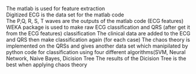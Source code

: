 The matlab is used for feature extraction <br/>
Digitized ECG is the data set for the matlab code <br/>
The P,Q, R, S, T waves are the outputs of the matlab code (ECG features)
WEKA package is used to make raw ECG classification and QRS (after get it from the ECG features) classification
The clinical data are added to the ECG and QRS then make classification again (for each case)
The chaos theory is implemented on the QRSs and gives another data set which manipilated by python code for classification using four different algorithms(SVM, Neural Network, Naive Bayes, Dicision Tree
The results of the Dicision Tree is the best when applying chaos theory
